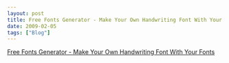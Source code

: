 ```yaml
---
layout: post
title: Free Fonts Generator - Make Your Own Handwriting Font With Your Fonts
date: 2009-02-05
tags: ["Blog"]
---
```


[Free Fonts Generator - Make Your Own Handwriting Font With Your Fonts](http://www.yourfonts.com/)